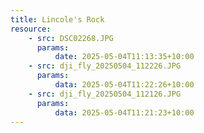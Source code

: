 ```yaml
---
title: Lincole's Rock
resource:
    - src: DSC02268.JPG
      params:
          date: 2025-05-04T11:13:35+10:00
    - src: dji_fly_20250504_112226.JPG
      params:
          data: 2025-05-04T11:22:26+10:00
    - src: dji_fly_20250504_112126.JPG
      params:
          data: 2025-05-04T11:21:23+10:00
---
```

